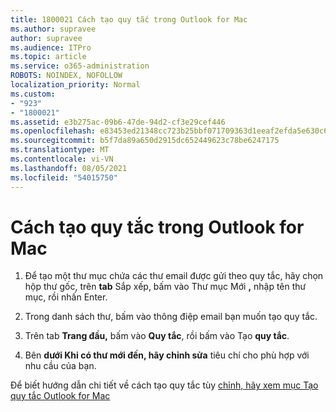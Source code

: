 ```yaml
---
title: 1800021 Cách tạo quy tắc trong Outlook for Mac
ms.author: supravee
author: supravee
ms.audience: ITPro
ms.topic: article
ms.service: o365-administration
ROBOTS: NOINDEX, NOFOLLOW
localization_priority: Normal
ms.custom:
- "923"
- "1800021"
ms.assetid: e3b275ac-09b6-47de-94d2-cf3e29cef446
ms.openlocfilehash: e83453ed21348cc723b25bbf071709363d1eeaf2efda5e630c6431f62d348037
ms.sourcegitcommit: b5f7da89a650d2915dc652449623c78be6247175
ms.translationtype: MT
ms.contentlocale: vi-VN
ms.lasthandoff: 08/05/2021
ms.locfileid: "54015750"
---
```

# <a name="how-to-create-a-rule-in-outlook-for-mac"></a>Cách tạo quy tắc trong Outlook for Mac

1. Để tạo một thư mục chứa các thư email được gửi theo quy tắc, hãy chọn hộp thư gốc, trên **tab** Sắp xếp, bấm vào Thư mục Mới **,** nhập tên thư mục, rồi nhấn Enter.

2. Trong danh sách thư, bấm vào thông điệp email bạn muốn tạo quy tắc.

3. Trên tab **Trang đầu,** bấm vào **Quy tắc**, rồi bấm vào Tạo **quy tắc**.

4. Bên **dưới Khi có thư mới đến, hãy chỉnh sửa** tiêu chí cho phù hợp với nhu cầu của bạn. 

Để biết hướng dẫn chi tiết về cách tạo quy tắc tùy [chỉnh, hãy xem mục Tạo quy tắc Outlook for Mac](https://aka.ms/AA1uy0v)
  